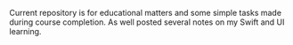 Current repository is for educational matters and some simple tasks made during course completion. As well posted several notes on my Swift and UI learning.